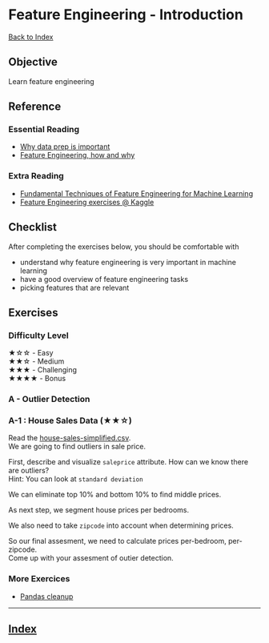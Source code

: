# Feature Engineering - Introduction

[Back to Index](../README.md)

## Objective

Learn feature engineering

## Reference

### Essential Reading

* [Why data prep is important](https://machinelearningmastery.com/data-preparation-is-important/)
* [Feature Engineering, how and why](https://machinelearningmastery.com/discover-feature-engineering-how-to-engineer-features-and-how-to-get-good-at-it/)

### Extra Reading

* [Fundamental Techniques of Feature Engineering for Machine Learning](https://towardsdatascience.com/feature-engineering-for-machine-learning-3a5e293a5114)
* [Feature Engineering exercises @ Kaggle](https://www.kaggle.com/learn/feature-engineering)

## Checklist

After completing the exercises below, you should be comfortable with

- understand why feature engineering is very important in machine learning
- have a good overview of feature engineering tasks
- picking features that are relevant

## Exercises

### Difficulty Level

★☆☆  - Easy  
★★☆  - Medium  
★★★  - Challenging  
★★★★ - Bonus

### A - Outlier Detection

### A-1 : House Sales Data (★★☆)

Read the [house-sales-simplified.csv](https://elephantscale-public.s3.amazonaws.com/data/house-prices/house-sales-simplified.csv).  
We are going to find outliers in sale price.

First, describe and visualize `saleprice` attribute.  How can we know there are outliers?  
Hint: You can look at `standard deviation`

We can eliminate top 10% and bottom 10% to find middle prices.

As next step, we segment house prices per bedrooms.

We also need to take `zipcode` into account when determining prices.

So our final assesment, we need to calculate prices  per-bedroom, per-zipcode.  
Come up with your assesment of outier detection.

### More Exercices

* [Pandas cleanup](https://www.w3resource.com/python-exercises/pandas/missing-values/index.php)

---

## [Index](../README.md)
